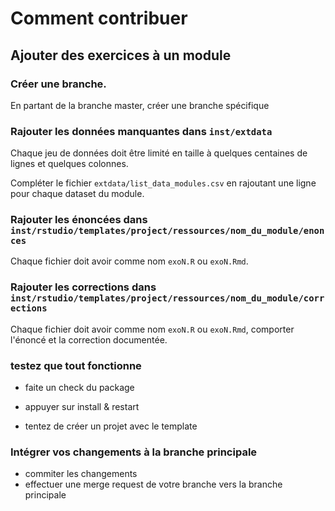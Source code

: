 # Comment contribuer

## Ajouter des exercices à un module

### Créer une branche.
En partant de la branche master, créer une branche spécifique

### Rajouter les données manquantes dans `inst/extdata`

Chaque jeu de données doit être limité en taille à quelques centaines de lignes et quelques colonnes.

Compléter le fichier `extdata/list_data_modules.csv` en rajoutant une ligne pour chaque dataset du module.

### Rajouter les énoncées dans `inst/rstudio/templates/project/ressources/nom_du_module/enonces`

Chaque fichier doit avoir comme nom `exoN.R` ou `exoN.Rmd`.

### Rajouter les corrections dans `inst/rstudio/templates/project/ressources/nom_du_module/corrections`

Chaque fichier doit avoir comme nom `exoN.R` ou `exoN.Rmd`, comporter l'énoncé et la correction documentée.

### testez que tout fonctionne

- faite un check du package

- appuyer sur install & restart

- tentez de créer un projet avec le template

### Intégrer vos changements à la branche principale

- commiter les changements
- effectuer une merge request de votre branche vers la branche principale

